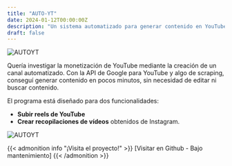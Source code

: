 ```yaml
---
title: "AUTO-YT"
date: 2024-01-12T00:00:00Z
description: "Un sistema automatizado para generar contenido en YouTube usando la API de Google y scraping."
draft: false
---
```

![AUTOYT](/PersonalWEB2.0/images/auto-yt.png)

Quería investigar la monetización de YouTube mediante la creación de un canal automatizado. Con la API de Google para YouTube y algo de scraping, conseguí generar contenido en pocos minutos, sin necesidad de editar ni buscar contenido.

El programa está diseñado para dos funcionalidades:

- **Subir reels de YouTube**
- **Crear recopilaciones de vídeos** obtenidos de Instagram.

![AUTOYT](/PersonalWEB2.0/images/autpyt.png)

{{< admonition info "¡Visita el proyecto!" >}}
[Visitar en Github - Bajo mantenimiento]
{{< /admonition >}}

